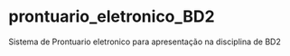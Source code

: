 # prontuario_eletronico_BD2
Sistema de Prontuario eletronico para apresentação na disciplina de BD2
